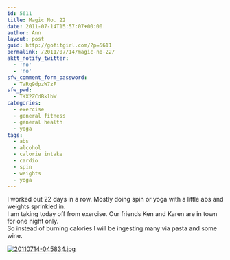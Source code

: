 ```yaml
---
id: 5611
title: Magic No. 22
date: 2011-07-14T15:57:07+00:00
author: Ann
layout: post
guid: http://gofitgirl.com/?p=5611
permalink: /2011/07/14/magic-no-22/
aktt_notify_twitter:
  - 'no'
  - 'no'
sfw_comment_form_password:
  - TaRq9dpzW7zF
sfw_pwd:
  - TKX2ZCdBklbW
categories:
  - exercise
  - general fitness
  - general health
  - yoga
tags:
  - abs
  - alcohol
  - calorie intake
  - cardio
  - spin
  - weights
  - yoga
---
```

I worked out 22 days in a row. Mostly doing spin or yoga with a little abs and weights sprinkled in.  
I am taking today off from exercise. Our friends Ken and Karen are in town for one night only.  
So instead of burning calories I will be ingesting many via pasta and some wine.

[<img src="http://gofitgirl.com/blog/wp-content/uploads/2011/07/20110714-045834.jpg" alt="20110714-045834.jpg" class="alignnone size-full" />](http://gofitgirl.com/blog/wp-content/uploads/2011/07/20110714-045834.jpg)